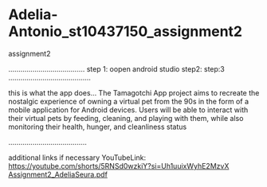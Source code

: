 # Adelia-Antonio_st10437150_assignment2
assignment2

......................................
step 1: oopen android studio
step2:
step:3
.........................................

this is what the app does...
The Tamagotchi App project aims to recreate the nostalgic experience of owning a
virtual pet from the 90s in the form of a mobile application for Android devices. Users
will be able to interact with their virtual pets by feeding, cleaning, and playing with them,
while also monitoring their health, hunger, and cleanliness status

.......................................

additional links if necessary
YouTubeLink: https://youtube.com/shorts/5RNSd0wzkiY?si=Uh1uuixWyhE2MzvX
[Assignment2_AdeliaSeura.pdf](https://github.com/ST10437150/Adelia-Antonio_st10437150_assignment2/files/15226436/Assignment2_AdeliaSeura.pdf)

